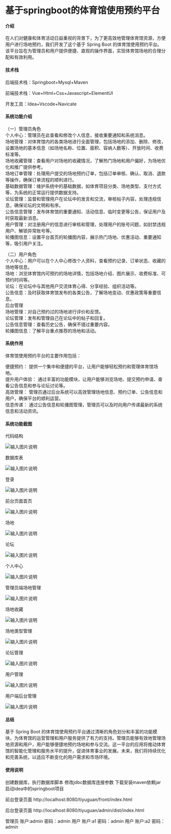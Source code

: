 # 基于springboot的体育馆使用预约平台

#### 介绍

在人们对健康和体育活动日益重视的背景下，为了更高效地管理体育馆资源，方便用户进行场地预约，我们开发了这个基于 Spring Boot 的体育馆使用预约平台。该平台旨在为管理员和用户提供便捷、直观的操作界面，实现体育馆场地的合理分配和有效利用。

#### 技术栈

后端技术栈：Springboot+Mysql+Maven

前端技术栈：Vue+Html+Css+Javascript+ElementUI

开发工具：Idea+Vscode+Navicate

#### 系统功能介绍

（一）管理员角色  
个人中心：管理员在此查看和修改个人信息，接收重要通知和系统消息。  
场地管理：对体育馆内的各类场地进行全面管理，包括场地的添加、删除、修改，设置场地的基本信息（如场地名称、位置、面积、容纳人数等）、开放时间、收费标准等。  
场地收藏管理：查看用户对场地的收藏情况，了解热门场地和用户偏好，为场地优化和推广提供参考。  
场地订单管理：处理用户提交的场地预约订单，包括订单审核、确认、取消、退款等操作，确保订单流程的顺利进行。  
基础数据管理：维护系统中的基础数据，如体育项目分类、场地类型、支付方式等，为系统的正常运行提供数据支持。  
论坛管理：监督和管理用户在论坛中的发言和交流，审核帖子内容，处理违规信息，确保论坛的文明和有序。  
公告信息管理：发布体育馆的重要通知、活动信息、临时变更等公告，保证用户及时获取最新消息。  
用户管理：对注册用户的信息进行审核和管理，处理用户的账号问题，如封禁违规用户、解锁异常账号等。  
轮播图信息：设置平台首页的轮播图内容，展示热门场地、优惠活动、重要通知等，吸引用户关注。  

（二）用户角色  
个人中心：用户可以在个人中心修改个人资料，查看预约记录、订单状态、收藏的场地等信息。  
场地：浏览体育馆内可预约的场地详情，包括场地介绍、图片展示、收费标准、可预约时间等。  
论坛：在论坛中与其他用户交流体育心得、分享经验、组织活动等。  
公告信息：及时获取体育馆发布的各类公告，了解场地变动、优惠政策等重要信息。  
后台管理  
场地管理：对自己预约过的场地进行评价和反馈。  
论坛管理：发布和管理自己在论坛中的帖子和回复。  
公告信息管理：查看历史公告，确保不错过重要内容。  
轮播图信息：了解平台重点推荐的场地和活动。  

#### 系统作用

体育馆使用预约平台的主要作用包括：  

便捷预约： 提供一个集中和便捷的平台，让用户能够轻松预约和管理体育馆场地。  
提升用户体验： 通过丰富的功能模块，让用户能够浏览场地、提交预约申请、查看公告信息和参与论坛讨论等。  
高效管理： 管理员通过后台系统可以高效管理场地信息、预约订单、公告信息和用户，确保平台的顺利运营。  
信息传递： 通过公告信息和轮播图管理，管理员可以及时向用户传递最新的系统信息和活动资讯。  

#### 系统功能截图

代码结构

![输入图片说明](images/f230ffd72ba2a1eee026a93b5038a59.png)

数据库表

![输入图片说明](images/ed2986f28950df495dc360e446c7af9.png)

登录

![输入图片说明](images/e3ede978fd931e95f335ac381aad941.png)

前台页面首页

![输入图片说明](images/f2f421696ec379ec239e4699e5384fa.png)

场地

![输入图片说明](images/d860bf550c80c0f43f90fcc57770f0a.png)

论坛

![输入图片说明](images/8193127e14f3fb5236ea9ad147b0fa6.png)

个人中心

![输入图片说明](images/6810be09f012f2380636b8c5f160bb8.png)

管理员端场地管理

![输入图片说明](images/c81bb038995eed11a5a07a53ccab81d.png)

场地收藏

![输入图片说明](images/60e2676918ce11fc607f24047b498a3.png)

场地类型管理

![输入图片说明](images/9ab95eb8c28f25ddcc9cf57656e1d8e.png)

论坛管理

![输入图片说明](images/fb4517415a9fdb64c78570ff7ee0bca.png)

用户管理

![输入图片说明](images/5e7f2e8f7f5d3758350bb247c7781b4.png)

用户端后台管理

![输入图片说明](images/ca4a39e57266fa2d2ce4a18848c15b1.png)

#### 总结

基于 Spring Boot 的体育馆使用预约平台通过清晰的角色划分和丰富的功能模块，为体育馆的运营管理和用户服务提供了有力的支持。管理员能够有效地管理场地资源和用户，用户能够便捷地预约场地和参与交流。这一平台的应用将推动体育馆的智能化管理和服务水平的提升，促进体育事业的发展。未来，我们将持续优化和完善系统，以适应不断变化的用户需求和市场环境。

#### 使用说明

创建数据库，执行数据库脚本 修改jdbc数据库连接参数 下载安装maven依赖jar 启动idea中的springboot项目

前台登录页面
http://localhost:8080/tiyuguan/front/index.html

后台登录页面
http://localhost:8080/tiyuguan/admin/dist/index.html

管理员 			账户:admin 	密码：admin
用户 			账户:a1 		密码：admin
用户 			账户:a2 		密码：admin